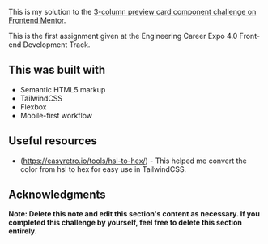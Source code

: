 This is my solution to the [3-column preview card component challenge on Frontend Mentor](https://www.frontendmentor.io/challenges/3column-preview-card-component-pH92eAR2-).  

This is the first assignment given at the Engineering Career Expo 4.0 Front-end Development Track.


## This was built with

- Semantic HTML5 markup
- TailwindCSS
- Flexbox
- Mobile-first workflow


## Useful resources

- (https://easyretro.io/tools/hsl-to-hex/) - This helped me convert the color from hsl to hex for easy use in TailwindCSS.


## Acknowledgments



**Note: Delete this note and edit this section's content as necessary. If you completed this challenge by yourself, feel free to delete this section entirely.**
